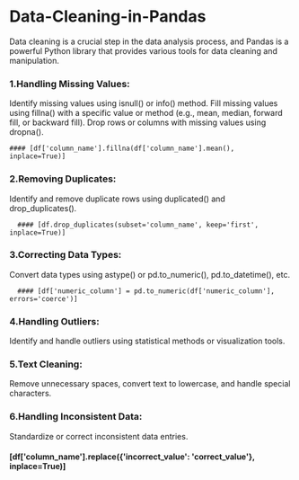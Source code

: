 # Data-Cleaning-in-Pandas
Data cleaning is a crucial step in the data analysis process, and Pandas is a powerful Python library that provides various tools for data cleaning and manipulation.


### 1.Handling Missing Values:

Identify missing values using isnull() or info() method.
Fill missing values using fillna() with a specific value or method (e.g., mean, median, forward fill, or backward fill).
Drop rows or columns with missing values using dropna().

    #### [df['column_name'].fillna(df['column_name'].mean(), inplace=True)]

### 2.Removing Duplicates:

Identify and remove duplicate rows using duplicated() and drop_duplicates().

      #### [df.drop_duplicates(subset='column_name', keep='first', inplace=True)]
### 3.Correcting Data Types:

Convert data types using astype() or pd.to_numeric(), pd.to_datetime(), etc.

      #### [df['numeric_column'] = pd.to_numeric(df['numeric_column'], errors='coerce')]

### 4.Handling Outliers:

Identify and handle outliers using statistical methods or visualization tools.

### 5.Text Cleaning:

Remove unnecessary spaces, convert text to lowercase, and handle special characters.

### 6.Handling Inconsistent Data:

Standardize or correct inconsistent data entries.

#### [df['column_name'].replace({'incorrect_value': 'correct_value'}, inplace=True)]
